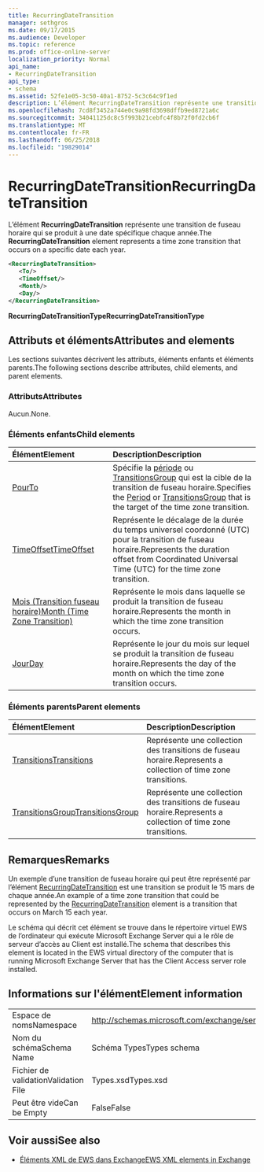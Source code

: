 ```yaml
---
title: RecurringDateTransition
manager: sethgros
ms.date: 09/17/2015
ms.audience: Developer
ms.topic: reference
ms.prod: office-online-server
localization_priority: Normal
api_name:
- RecurringDateTransition
api_type:
- schema
ms.assetid: 52fe1e05-3c50-40a1-8752-5c3c64c9f1ed
description: L’élément RecurringDateTransition représente une transition de fuseau horaire qui se produit à une date spécifique chaque année.
ms.openlocfilehash: 7cd8f3452a744e0c9a98fd3698dffb9ed8721a6c
ms.sourcegitcommit: 34041125dc8c5f993b21cebfc4f8b72f0fd2cb6f
ms.translationtype: MT
ms.contentlocale: fr-FR
ms.lasthandoff: 06/25/2018
ms.locfileid: "19829014"
---
```

# <a name="recurringdatetransition"></a><span data-ttu-id="c942d-103">RecurringDateTransition</span><span class="sxs-lookup"><span data-stu-id="c942d-103">RecurringDateTransition</span></span>

<span data-ttu-id="c942d-104">L’élément **RecurringDateTransition** représente une transition de fuseau horaire qui se produit à une date spécifique chaque année.</span><span class="sxs-lookup"><span data-stu-id="c942d-104">The **RecurringDateTransition** element represents a time zone transition that occurs on a specific date each year.</span></span> 
  
```xml
<RecurringDateTransition>
   <To/>
   <TimeOffset/>
   <Month/>
   <Day/>
</RecurringDateTransition>
```

 <span data-ttu-id="c942d-105">**RecurringDateTransitionType**</span><span class="sxs-lookup"><span data-stu-id="c942d-105">**RecurringDateTransitionType**</span></span>
## <a name="attributes-and-elements"></a><span data-ttu-id="c942d-106">Attributs et éléments</span><span class="sxs-lookup"><span data-stu-id="c942d-106">Attributes and elements</span></span>

<span data-ttu-id="c942d-107">Les sections suivantes décrivent les attributs, éléments enfants et éléments parents.</span><span class="sxs-lookup"><span data-stu-id="c942d-107">The following sections describe attributes, child elements, and parent elements.</span></span>
  
### <a name="attributes"></a><span data-ttu-id="c942d-108">Attributs</span><span class="sxs-lookup"><span data-stu-id="c942d-108">Attributes</span></span>

<span data-ttu-id="c942d-109">Aucun.</span><span class="sxs-lookup"><span data-stu-id="c942d-109">None.</span></span>
  
### <a name="child-elements"></a><span data-ttu-id="c942d-110">Éléments enfants</span><span class="sxs-lookup"><span data-stu-id="c942d-110">Child elements</span></span>

|<span data-ttu-id="c942d-111">**Élément**</span><span class="sxs-lookup"><span data-stu-id="c942d-111">**Element**</span></span>|<span data-ttu-id="c942d-112">**Description**</span><span class="sxs-lookup"><span data-stu-id="c942d-112">**Description**</span></span>|
|:-----|:-----|
|[<span data-ttu-id="c942d-113">Pour</span><span class="sxs-lookup"><span data-stu-id="c942d-113">To</span></span>](to.md) <br/> |<span data-ttu-id="c942d-114">Spécifie la [période](period.md) ou [TransitionsGroup](transitionsgroup.md) qui est la cible de la transition de fuseau horaire.</span><span class="sxs-lookup"><span data-stu-id="c942d-114">Specifies the [Period](period.md) or [TransitionsGroup](transitionsgroup.md) that is the target of the time zone transition.</span></span>  <br/> |
|[<span data-ttu-id="c942d-115">TimeOffset</span><span class="sxs-lookup"><span data-stu-id="c942d-115">TimeOffset</span></span>](timeoffset.md) <br/> |<span data-ttu-id="c942d-116">Représente le décalage de la durée du temps universel coordonné (UTC) pour la transition de fuseau horaire.</span><span class="sxs-lookup"><span data-stu-id="c942d-116">Represents the duration offset from Coordinated Universal Time (UTC) for the time zone transition.</span></span>  <br/> |
|[<span data-ttu-id="c942d-117">Mois (Transition fuseau horaire)</span><span class="sxs-lookup"><span data-stu-id="c942d-117">Month (Time Zone Transition)</span></span>](month-time-zone-transition.md) <br/> |<span data-ttu-id="c942d-118">Représente le mois dans laquelle se produit la transition de fuseau horaire.</span><span class="sxs-lookup"><span data-stu-id="c942d-118">Represents the month in which the time zone transition occurs.</span></span>  <br/> |
|[<span data-ttu-id="c942d-119">Jour</span><span class="sxs-lookup"><span data-stu-id="c942d-119">Day</span></span>](day.md) <br/> |<span data-ttu-id="c942d-120">Représente le jour du mois sur lequel se produit la transition de fuseau horaire.</span><span class="sxs-lookup"><span data-stu-id="c942d-120">Represents the day of the month on which the time zone transition occurs.</span></span>  <br/> |
   
### <a name="parent-elements"></a><span data-ttu-id="c942d-121">Éléments parents</span><span class="sxs-lookup"><span data-stu-id="c942d-121">Parent elements</span></span>

|<span data-ttu-id="c942d-122">**Élément**</span><span class="sxs-lookup"><span data-stu-id="c942d-122">**Element**</span></span>|<span data-ttu-id="c942d-123">**Description**</span><span class="sxs-lookup"><span data-stu-id="c942d-123">**Description**</span></span>|
|:-----|:-----|
|[<span data-ttu-id="c942d-124">Transitions</span><span class="sxs-lookup"><span data-stu-id="c942d-124">Transitions</span></span>](transitions.md) <br/> |<span data-ttu-id="c942d-125">Représente une collection des transitions de fuseau horaire.</span><span class="sxs-lookup"><span data-stu-id="c942d-125">Represents a collection of time zone transitions.</span></span>  <br/> |
|[<span data-ttu-id="c942d-126">TransitionsGroup</span><span class="sxs-lookup"><span data-stu-id="c942d-126">TransitionsGroup</span></span>](transitionsgroup.md) <br/> |<span data-ttu-id="c942d-127">Représente une collection des transitions de fuseau horaire.</span><span class="sxs-lookup"><span data-stu-id="c942d-127">Represents a collection of time zone transitions.</span></span>  <br/> |
   
## <a name="remarks"></a><span data-ttu-id="c942d-128">Remarques</span><span class="sxs-lookup"><span data-stu-id="c942d-128">Remarks</span></span>

<span data-ttu-id="c942d-129">Un exemple d’une transition de fuseau horaire qui peut être représenté par l’élément [RecurringDateTransition](recurringdatetransition.md) est une transition se produit le 15 mars de chaque année.</span><span class="sxs-lookup"><span data-stu-id="c942d-129">An example of a time zone transition that could be represented by the [RecurringDateTransition](recurringdatetransition.md) element is a transition that occurs on March 15 each year.</span></span> 
  
<span data-ttu-id="c942d-130">Le schéma qui décrit cet élément se trouve dans le répertoire virtuel EWS de l’ordinateur qui exécute Microsoft Exchange Server qui a le rôle de serveur d’accès au Client est installé.</span><span class="sxs-lookup"><span data-stu-id="c942d-130">The schema that describes this element is located in the EWS virtual directory of the computer that is running Microsoft Exchange Server that has the Client Access server role installed.</span></span>
  
## <a name="element-information"></a><span data-ttu-id="c942d-131">Informations sur l'élément</span><span class="sxs-lookup"><span data-stu-id="c942d-131">Element information</span></span>

|||
|:-----|:-----|
|<span data-ttu-id="c942d-132">Espace de noms</span><span class="sxs-lookup"><span data-stu-id="c942d-132">Namespace</span></span>  <br/> |http://schemas.microsoft.com/exchange/services/2006/types  <br/> |
|<span data-ttu-id="c942d-133">Nom du schéma</span><span class="sxs-lookup"><span data-stu-id="c942d-133">Schema Name</span></span>  <br/> |<span data-ttu-id="c942d-134">Schéma Types</span><span class="sxs-lookup"><span data-stu-id="c942d-134">Types schema</span></span>  <br/> |
|<span data-ttu-id="c942d-135">Fichier de validation</span><span class="sxs-lookup"><span data-stu-id="c942d-135">Validation File</span></span>  <br/> |<span data-ttu-id="c942d-136">Types.xsd</span><span class="sxs-lookup"><span data-stu-id="c942d-136">Types.xsd</span></span>  <br/> |
|<span data-ttu-id="c942d-137">Peut être vide</span><span class="sxs-lookup"><span data-stu-id="c942d-137">Can be Empty</span></span>  <br/> |<span data-ttu-id="c942d-138">False</span><span class="sxs-lookup"><span data-stu-id="c942d-138">False</span></span>  <br/> |
   
## <a name="see-also"></a><span data-ttu-id="c942d-139">Voir aussi</span><span class="sxs-lookup"><span data-stu-id="c942d-139">See also</span></span>



- [<span data-ttu-id="c942d-140">Éléments XML de EWS dans Exchange</span><span class="sxs-lookup"><span data-stu-id="c942d-140">EWS XML elements in Exchange</span></span>](ews-xml-elements-in-exchange.md)

